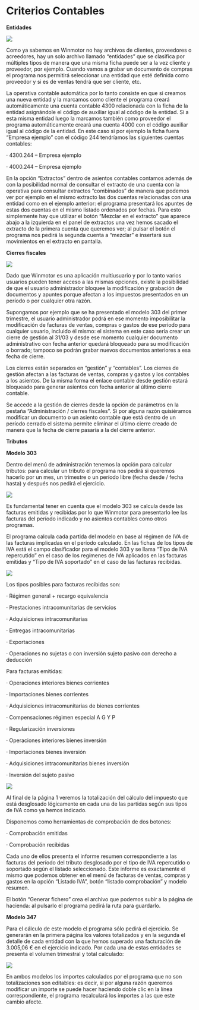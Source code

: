 # Criterios Contables

**Entidades**

![](<../.gitbook/assets/image (615).png>)

Como ya sabemos en Winmotor no hay archivos de clientes, proveedores o acreedores, hay un solo archivo llamado “entidades” que se clasifica por múltiples tipos de manera que una misma ficha puede ser a la vez cliente y proveedor, por ejemplo. Cuando vamos a grabar un documento de compras el programa nos permitirá seleccionar una entidad que esté definida como proveedor y si es de ventas tendrá que ser cliente, etc.

La operativa contable automática por lo tanto consiste en que si creamos una nueva entidad y la marcamos como cliente el programa creará automáticamente una cuenta contable 4300 relacionada con la ficha de la entidad asignándole el código de auxiliar igual al código de la entidad. Si a esta misma entidad luego la marcamos también como proveedor el programa automáticamente creará una cuenta 4000 con el código auxiliar igual al código de la entidad. En este caso si por ejemplo la ficha fuera “Empresa ejemplo” con el código 244 tendríamos las siguientes cuentas contables:

·         4300.244 – Empresa ejemplo

·         4000.244 – Empresa ejemplo&#x20;

En la opción “Extractos” dentro de asientos contables contamos además de con la posibilidad normal de consultar el extracto de una cuenta con la operativa para consultar extractos “combinados” de manera que podemos ver por ejemplo en el mismo extracto las dos cuentas relacionadas con una entidad como en el ejemplo anterior: el programa presentará los apuntes de estas dos cuentas en el mismo listado ordenados por fechas. Para esto simplemente hay que utilizar el botón “Mezclar en el extracto” que aparece abajo a la izquierda en el panel de extractos una vez hemos sacado el extracto de la primera cuenta que queremos ver; al pulsar el botón el programa nos pedirá la segunda cuenta a “mezclar” e insertará sus movimientos en el extracto en pantalla.

&#x20;

**Cierres fiscales**

![](<../.gitbook/assets/image (613).png>)

Dado que Winmotor es una aplicación multiusuario y por lo tanto varios usuarios pueden tener acceso a las mismas opciones, existe la posibilidad de que el usuario administrador bloquee la modificación y grabación de documentos y apuntes porque afectan a los impuestos presentados en un período o por cualquier otra razón.

Supongamos por ejemplo que se ha presentado el modelo 303 del primer trimestre, el usuario administrador podrá en ese momento imposibilitar la modificación de facturas de ventas, compras o gastos de ese período para cualquier usuario, incluido él mismo: el sistema en este caso sería crear un cierre de gestión al 31/03 y desde ese momento cualquier documento administrativo con fecha anterior quedará bloqueado para su modificación o borrado; tampoco se podrán grabar nuevos documentos anteriores a esa fecha de cierre.

Los cierres están separados en “gestión” y “contables”. Los cierres de gestión afectan a las facturas de ventas, compras y gastos y los contables a los asientos. De la misma forma el enlace contable desde gestión estará bloqueado para generar asientos con fecha anterior al último cierre contable.

Se accede a la gestión de cierres desde la opción de parámetros en la pestaña “Administración / cierres fiscales”. Si por alguna razón quisiéramos modificar un documento o un asiento contable que está dentro de un período cerrado el sistema permite eliminar el último cierre creado de manera que la fecha de cierre pasaría a la del cierre anterior.



**Tributos**

**Modelo 303**

Dentro del menú de administración tenemos la opción para calcular tributos: para calcular un tributo el programa nos pedirá si queremos hacerlo por un mes, un trimestre o un período libre (fecha desde / fecha hasta) y después nos pedirá el ejercicio.

![](<../.gitbook/assets/image (609).png>)

Es fundamental tener en cuenta que el modelo 303 se calcula desde las facturas emitidas y recibidas por lo que Winmotor para presentarlo lee las facturas del período indicado y no asientos contables como otros programas.

El programa calcula cada partida del modelo en base al régimen de IVA de las facturas implicadas en el período calculado. En las fichas de los tipos de IVA está el campo clasificador para el modelo 303 y se llama “Tipo de IVA repercutido” en el caso de los regímenes de IVA aplicados en las facturas emitidas y “Tipo de IVA soportado” en el caso de las facturas recibidas.&#x20;

![](<../.gitbook/assets/image (611).png>)

Los tipos posibles para facturas recibidas son:

·         Régimen general + recargo equivalencia

·         Prestaciones intracomunitarias de servicios

·         Adquisiciones intracomunitarias

·         Entregas intracomunitarias

·         Exportaciones

·         Operaciones no sujetas o con inversión sujeto pasivo con derecho a deducción

Para facturas emitidas:

·         Operaciones interiores bienes corrientes

·         Importaciones bienes corrientes

·         Adquisiciones intracomunitarias de bienes corrientes

·         Compensaciones régimen especial A G Y P

·         Regularización inversiones

·         Operaciones interiores bienes inversión

·         Importaciones bienes inversión

·         Adquisiciones intracomunitarias bienes inversión

·         Inversión del sujeto pasivo

&#x20;

![](<../.gitbook/assets/image (616).png>)

Al final de la página 1 veremos la totalización del cálculo del impuesto que está desglosado lógicamente en cada una de las partidas según sus tipos de IVA como ya hemos indicado.

Disponemos como herramientas de comprobación de dos botones:

·         Comprobación emitidas

·         Comprobación recibidas

Cada uno de ellos presenta el informe resumen correspondiente a las facturas del período del tributo desglosado por el tipo de IVA repercutido o soportado según el listado seleccionado. Este informe es exactamente el mismo que podemos obtener en el menú de facturas de ventas, compras y gastos en la opción “Listado IVA”, botón “listado comprobación” y modelo resumen.

El botón “Generar fichero” crea el archivo que podemos subir a la página de hacienda: al pulsarlo el programa pedirá la ruta para guardarlo.

&#x20;

**Modelo 347**

Para el cálculo de este modelo el programa sólo pedirá el ejercicio. Se generarán en la primera página los valores totalizados y en la segunda el detalle de cada entidad con la que hemos superado una facturación de 3.005,06 € en el ejercicio indicado. Por cada una de estas entidades se presenta el volumen trimestral y total calculado:

![](<../.gitbook/assets/image (612).png>)

En ambos modelos los importes calculados por el programa que no son totalizaciones son editables: es decir, si por alguna razón queremos modificar un importe se puede hacer haciendo doble clic en la línea correspondiente, el programa recalculará los importes a las que este cambio afecte.

&#x20;
